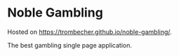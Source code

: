 # Noble Gambling

Hosted on https://trombecher.github.io/noble-gambling/.

The best gambling single page application.